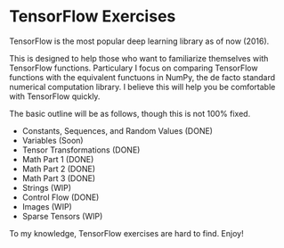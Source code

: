 # TensorFlow Exercises

TensorFlow is the most popular deep learning library as of now (2016).

This is designed to help those who want to familiarize themselves with TensorFlow functions. Particulary I focus on comparing TensorFlow functions with the equivalent functuons in NumPy, the de facto standard numerical computation library. I believe this will help you be comfortable with TensorFlow quickly.

The basic outline will be as follows, though this is not 100% fixed.

* Constants, Sequences, and Random Values (DONE)
* Variables (Soon)
* Tensor Transformations (DONE)
* Math Part 1 (DONE)
* Math Part 2 (DONE)
* Math Part 3 (DONE)
* Strings (WIP)
* Control Flow (DONE)
* Images (WIP)
* Sparse Tensors (WIP)

To my knowledge, TensorFlow exercises are hard to find. Enjoy!

